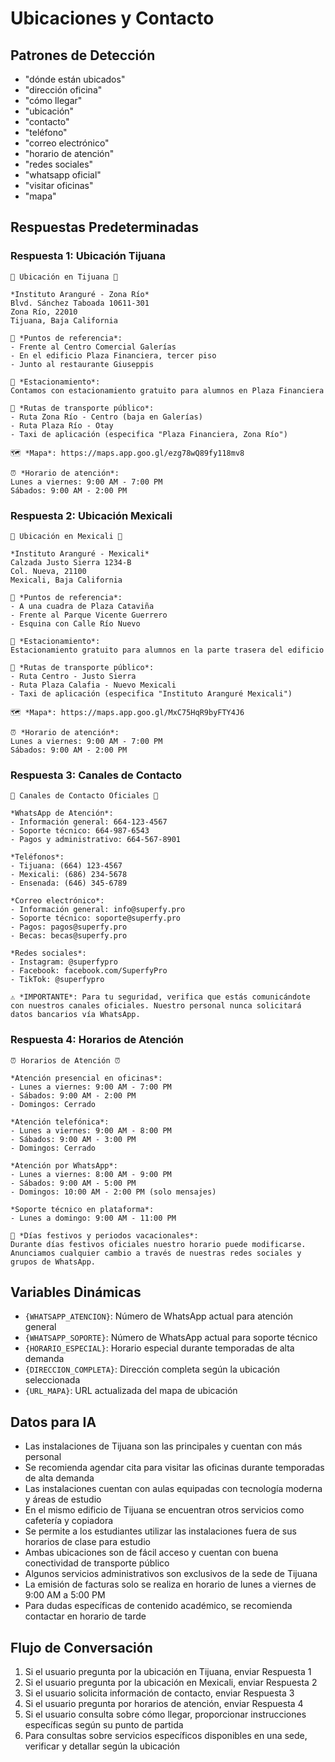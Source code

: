 # Ubicaciones y Contacto

## Patrones de Detección

- "dónde están ubicados"
- "dirección oficina"
- "cómo llegar"
- "ubicación"
- "contacto"
- "teléfono"
- "correo electrónico"
- "horario de atención"
- "redes sociales"
- "whatsapp oficial"
- "visitar oficinas"
- "mapa"

## Respuestas Predeterminadas

### Respuesta 1: Ubicación Tijuana

```
📍 Ubicación en Tijuana 📍

*Instituto Aranguré - Zona Río*
Blvd. Sánchez Taboada 10611-301
Zona Río, 22010
Tijuana, Baja California

🔎 *Puntos de referencia*:
- Frente al Centro Comercial Galerías
- En el edificio Plaza Financiera, tercer piso
- Junto al restaurante Giuseppis

🚗 *Estacionamiento*:
Contamos con estacionamiento gratuito para alumnos en Plaza Financiera

🚌 *Rutas de transporte público*:
- Ruta Zona Río - Centro (baja en Galerías)
- Ruta Plaza Río - Otay
- Taxi de aplicación (especifica "Plaza Financiera, Zona Río")

🗺️ *Mapa*: https://maps.app.goo.gl/ezg78wQ89fy118mv8

⏰ *Horario de atención*:
Lunes a viernes: 9:00 AM - 7:00 PM
Sábados: 9:00 AM - 2:00 PM
```

### Respuesta 2: Ubicación Mexicali

```
📍 Ubicación en Mexicali 📍

*Instituto Aranguré - Mexicali*
Calzada Justo Sierra 1234-B
Col. Nueva, 21100
Mexicali, Baja California

🔎 *Puntos de referencia*:
- A una cuadra de Plaza Cataviña
- Frente al Parque Vicente Guerrero
- Esquina con Calle Río Nuevo

🚗 *Estacionamiento*:
Estacionamiento gratuito para alumnos en la parte trasera del edificio

🚌 *Rutas de transporte público*:
- Ruta Centro - Justo Sierra
- Ruta Plaza Calafia - Nuevo Mexicali
- Taxi de aplicación (especifica "Instituto Aranguré Mexicali")

🗺️ *Mapa*: https://maps.app.goo.gl/MxC75HqR9byFTY4J6

⏰ *Horario de atención*:
Lunes a viernes: 9:00 AM - 7:00 PM
Sábados: 9:00 AM - 2:00 PM
```

### Respuesta 3: Canales de Contacto

```
📱 Canales de Contacto Oficiales 📱

*WhatsApp de Atención*:
- Información general: 664-123-4567
- Soporte técnico: 664-987-6543
- Pagos y administrativo: 664-567-8901

*Teléfonos*:
- Tijuana: (664) 123-4567
- Mexicali: (686) 234-5678
- Ensenada: (646) 345-6789

*Correo electrónico*:
- Información general: info@superfy.pro
- Soporte técnico: soporte@superfy.pro
- Pagos: pagos@superfy.pro
- Becas: becas@superfy.pro

*Redes sociales*:
- Instagram: @superfypro
- Facebook: facebook.com/SuperfyPro
- TikTok: @superfypro

⚠️ *IMPORTANTE*: Para tu seguridad, verifica que estás comunicándote con nuestros canales oficiales. Nuestro personal nunca solicitará datos bancarios vía WhatsApp.
```

### Respuesta 4: Horarios de Atención

```
⏰ Horarios de Atención ⏰

*Atención presencial en oficinas*:
- Lunes a viernes: 9:00 AM - 7:00 PM
- Sábados: 9:00 AM - 2:00 PM
- Domingos: Cerrado

*Atención telefónica*:
- Lunes a viernes: 9:00 AM - 8:00 PM
- Sábados: 9:00 AM - 3:00 PM
- Domingos: Cerrado

*Atención por WhatsApp*:
- Lunes a viernes: 8:00 AM - 9:00 PM
- Sábados: 9:00 AM - 5:00 PM
- Domingos: 10:00 AM - 2:00 PM (solo mensajes)

*Soporte técnico en plataforma*:
- Lunes a domingo: 9:00 AM - 11:00 PM

🔔 *Días festivos y periodos vacacionales*:
Durante días festivos oficiales nuestro horario puede modificarse. Anunciamos cualquier cambio a través de nuestras redes sociales y grupos de WhatsApp.
```

## Variables Dinámicas

- `{WHATSAPP_ATENCION}`: Número de WhatsApp actual para atención general
- `{WHATSAPP_SOPORTE}`: Número de WhatsApp actual para soporte técnico
- `{HORARIO_ESPECIAL}`: Horario especial durante temporadas de alta demanda
- `{DIRECCION_COMPLETA}`: Dirección completa según la ubicación seleccionada
- `{URL_MAPA}`: URL actualizada del mapa de ubicación

## Datos para IA

- Las instalaciones de Tijuana son las principales y cuentan con más personal
- Se recomienda agendar cita para visitar las oficinas durante temporadas de alta demanda
- Las instalaciones cuentan con aulas equipadas con tecnología moderna y áreas de estudio
- En el mismo edificio de Tijuana se encuentran otros servicios como cafetería y copiadora
- Se permite a los estudiantes utilizar las instalaciones fuera de sus horarios de clase para estudio
- Ambas ubicaciones son de fácil acceso y cuentan con buena conectividad de transporte público
- Algunos servicios administrativos son exclusivos de la sede de Tijuana
- La emisión de facturas solo se realiza en horario de lunes a viernes de 9:00 AM a 5:00 PM
- Para dudas específicas de contenido académico, se recomienda contactar en horario de tarde

## Flujo de Conversación

1. Si el usuario pregunta por la ubicación en Tijuana, enviar Respuesta 1
2. Si el usuario pregunta por la ubicación en Mexicali, enviar Respuesta 2
3. Si el usuario solicita información de contacto, enviar Respuesta 3
4. Si el usuario pregunta por horarios de atención, enviar Respuesta 4
5. Si el usuario consulta sobre cómo llegar, proporcionar instrucciones específicas según su punto de partida
6. Para consultas sobre servicios específicos disponibles en una sede, verificar y detallar según la ubicación 